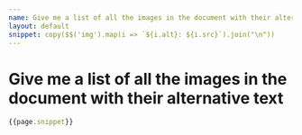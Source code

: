 ```yaml
---
name: Give me a list of all the images in the document with their alternative text
layout: default
snippet: copy($$('img').map(i => `${i.alt}: ${i.src}`).join("\n"))
---
```


# Give me a list of all the images in the document with their alternative text

```javascript
{{page.snippet}}
```
